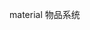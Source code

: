 <!--
 * @Description: ##  描述文
 * @Author: AmarsDing
 * @Date: 2022-05-26 11:23:50
 * @Copyright: 北京迈特力德信息技术有限公司, METLED@2021
-->

material 物品系统
